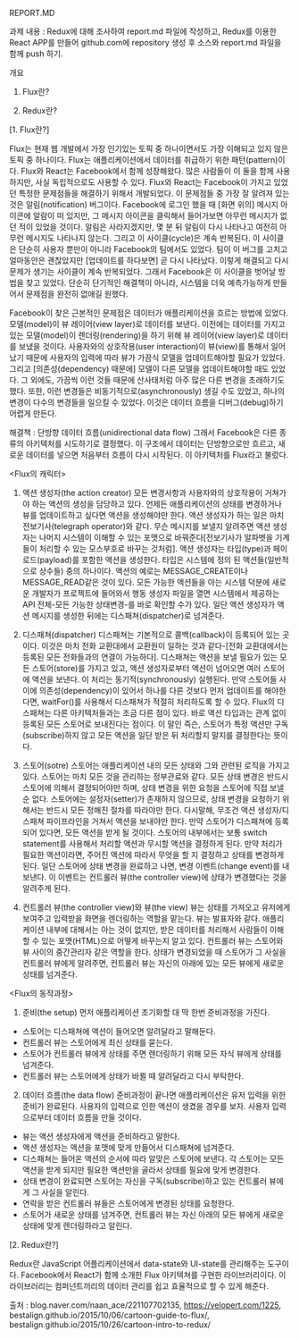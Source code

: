 
REPORT.MD

과제 내용 : Redux에 대해 조사하여 report.md 파일에 작성하고, Redux를 이용한 React APP를 만들어 github.com에 repository 생성 후 소스와 report.md 파일을 함께 push 하기.


개요

1. Flux란?

2. Redux란?



[1. Flux란?]

Flux는 현재 웹 개발에서 가장 인기있는 토픽 중 하나이면서도 가장 이해되고 있지 않은 토픽 중 하나이다.
Flux는 애플리케이션에서 데이터를 취급하기 위한 패턴(pattern)이다. Flux와 React는 Facebook에서 함께 성장해왔다. 많은 사람들이 이 둘을 함께 사용하지만, 사실 독립적으로도 사용할 수 있다. Flux와 React는 Facebook이 가지고 있었던 특정한 문제점들을 해결하기 위해서 개발되었다.
이 문제점들 중 가장 잘 알려져 있는 것은 알림(notification) 버그이다. Facebook에 로그인 했을 때 [화면 위의] 메시지 아이콘에 알람이 떠 있지만, 그 메시지 아이콘을 클릭해서 들어가보면 아무런 메시지가 없던 적이 있었을 것이다. 알림은 사라지겠지만, 몇 분 뒤 알림이 다시 나타나고 여전히 아무런 메시지도 나타나지 않는다. 그리고 이 사이클(cycle)은 계속 반복된다.
이 사이클은 단순히 사용자 뿐만이 아니라 Facebook의 팀에서도 있었다. 팀이 이 버그를 고치고 얼마동안은 괜찮았지만 [업데이트를 하다보면] 곧 다시 나타났다. 이렇게 해결되고 다시 문제가 생기는 사이클이 계속 반복되었다.
그래서 Facebook은 이 사이클을 벗어날 방법을 찾고 있었다. 단순히 단기적인 해결책이 아니라, 시스템을 더욱 예측가능하게 만들어서 문제점을 완전히 없애길 원했다.

Facebook이 찾은 근본적인 문제점은 데이터가 애플리케이션을 흐르는 방법에 있었다.
  모델(model)이 뷰 레이어(view layer)로 데이터를 보낸다.
이전에는 데이터를 가지고 있는 모델(model)이 렌더링(rendering)을 하기 위해 뷰 레이어(view layer)로 데이터를 보냈을 것이다.
사용자와의 상호작용(user interaction)이 뷰(view)를 통해서 일어났기 때문에 사용자의 입력에 따라 뷰가 가끔식 모델을 업데이트해야할 필요가 있었다. 그리고 [의존성(dependency) 때문에] 모델이 다른 모델을 업데이트해야할 때도 있었다.
그 외에도, 가끔씩 이런 것들 때문에 산사태처럼 아주 많은 다른 변경을 초래하기도 했다.
또한, 이런 변경들은 비동기적으로(asynchronously) 생길 수도 있었고, 하나의 변경이 다수의 변경들을 일으킬 수 있었다. 이것은 데이터 흐름을 디버그(debug)하기 어렵게 만든다.

해결책 : 단방향 데이터 흐름(unidirectional data flow)
그래서 Facebook은 다른 종류의 아키텍처를 시도하기로 결정했다. 이 구조에서 데이터는 단방향으로만 흐르고, 새로운 데이터를 넣으면 처음부터 흐름이 다시 시작된다. 이 아키텍처를 Flux라고 불렀다.

<Flux의 캐릭터>
1. 액션 생성자(the action creator)
모든 변경사항과 사용자와의 상호작용이 거쳐가야 하는 액션의 생성을 담당하고 있다. 언제든 애플리케이션의 상태를 변경하거나 뷰를 업데이트하고 싶다면 액션을 생성해야만 한다.
액션 생성자가 하는 일은 마치 전보기사(telegraph operator)와 같다. 무슨 메시지를 보낼지 알려주면 액션 생성자는 나머지 시스템이 이해할 수 있는 포맷으로 바꿔준다[전보기사가 알파벳을 기계들이 처리할 수 있는 모스부호로 바꾸는 것처럼].
액션 생성자는 타입(type)과 페이로드(payload)를 포함한 액션을 생성한다. 타입은 시스템에 정의 된 액션들(일반적으로 상수들) 중의 하나이다. 액션의 예로는 MESSAGE_CREATE이나 MESSAGE_READ같은 것이 있다.
모든 가능한 액션들을 아는 시스템 덕분에 새로운 개발자가 프로젝트에 들어와서 행동 생성자 파일을 열면 시스템에서 제공하는 API 전체-모든 가능한 상태변경-를 바로 확인할 수가 있다.
일단 액션 생성자가 액션 메시지를 생성한 뒤에는 디스패쳐(dispatcher)로 넘겨준다.
2. 디스패쳐(dispatcher)
디스패쳐는 기본적으로 콜백(callback)이 등록되어 있는 곳이다. 이것은 마치 전화 교환대에서 교환원이 일하는 것과 같다-[전화 교환대에서는 등록된 모든 전화들과의 연결이 가능하다]. 디스패쳐는 액션을 보낼 필요가 있는 모든 스토어(store)를 가지고 있고, 액션 생성자로부터 액션이 넘어오면 여러 스토어에 액션을 보낸다.
이 처리는 동기적(synchronously) 실행된다. 만약 스토어들 사이에 의존성(dependency)이 있어서 하나를 다른 것보다 먼저 업데이트를 해야한다면, waitFor()를 사용해서 디스패쳐가 적절히 처리하도록 할 수 있다.
Flux의 디스패쳐는 다른 아키텍처들과는 조금 다른 점이 있다. 바로 액션 타입과는 관계 없이 등록된 모든 스토어로 보내진다는 점이다. 이 말인 즉슨, 스토어가 특정 액션만 구독(subscribe)하지 않고 모든 액션을 일단 받은 뒤 처리할지 말지를 결정한다는 뜻이다.

3. 스토어(sotre)
스토어는 애플리케이션 내의 모든 상태와 그와 관련된 로직을 가지고 있다.
스토어는 마치 모든 것을 관리하는 정부관료와 같다. 모든 상태 변경은 반드시 스토어에 의해서 결정되어야만 하며, 상태 변경을 위한 요청을 스토어에 직접 보낼 순 없다. 스토어에는 설정자(setter)가 존재하지 않으므로, 상태 변경을 요청하기 위해서는 반드시 모든 정해진 절차를 따라야만 한다. 다시말해, 무조건 액션 생성자/디스패쳐 파이프라인을 거쳐서 액션을 보내야만 한다.
만약 스토어가 디스패쳐에 등록되어 있다면, 모든 액션을 받게 될 것이다. 스토어의 내부에서는 보통 switch statement를 사용해서 처리할 액션과 무시할 액션을 결정하게 된다. 만약 처리가 필요한 액션이라면, 주어진 액션에 따라서 무엇을 할 지 결정하고 상태를 변경하게 된다.
일단 스토어에 상태 변경을 완료하고 나면, 변경 이벤트(change event)를 내보낸다. 이 이벤트는 컨트롤러 뷰(the controller view)에 상태가 변경했다는 것을 알려주게 된다.

4. 컨트롤러 뷰(the controller view)와 뷰(the view)
뷰는 상태를 가져오고 유저에게 보여주고 입력받을 화면을 렌더링하는 역할을 맡는다. 뷰는 발표자와 같다. 애플리케이션 내부에 대해서는 아는 것이 없지만, 받은 데이터를 처리해서 사람들이 이해할 수 있는 포맷(HTML)으로 어떻게 바꾸는지 알고 있다.
컨트롤러 뷰는 스토어와 뷰 사이의 중간관리자 같은 역할을 한다. 상태가 변경되었을 때 스토어가 그 사실을 컨트롤러 뷰에게 알려주면, 컨트롤러 뷰는 자신의 아래에 있는 모든 뷰에게 새로운 상태를 넘겨준다.


<Flux의 동작과정>
1. 준비(the setup)
먼저 애플리케이션 초기화할 대 딱 한번 준비과정을 가진다.
  - 스토어는 디스패쳐에 액션이 들어오면 알려달라고 말해둔다.
  - 컨트롤러 뷰는 스토어에게 최신 상태를 묻는다.
  - 스토어가 컨트롤러 뷰에게 상태를 주면 렌더링하기 위해 모든 자식 뷰에게 상태를 넘겨준다.
  - 컨트롤러 뷰는 스토어에게 상태가 바뀔 때 알려달라고 다시 부탁한다.

2. 데이터 흐름(the data flow)
준비과정이 끝나면 애플리케이션은 유저 입력을 위한 준비가 완료된다. 사용자의 입력으로 인한 액션이 생겼을 경우를 보자.
사용자 입력으로부터 데이터 흐름을 만들 것이다.
  - 뷰는 액션 생성자에게 액션을 준비하라고 말한다.
  - 액션 생성자는 액션을 포맷에 맞게 만들어서 디스패쳐에 넘겨준다.
  - 디스패쳐는 들어온 액션의 순서에 따라 알맞은 스토어에 보낸다. 각 스토어는 모든 액션을 받게 되지만 필요한 액션만을 골라서 상태를 필요에 맞게 변경한다.
  - 상태 변경이 완료되면 스토어는 자신을 구독(subscribe)하고 있는 컨트롤러 뷰에게 그 사실을 알린다.
  - 연락을 받은 컨트롤러 뷰들은 스토어에게 변경된 상태를 요청한다.
  - 스토어가 새로운 상태를 넘겨주면, 컨트롤러 뷰는 자신 아래의 모든 뷰에게 새로운 상태에 맞게 렌더링하라고 알린다.


[2. Redux란?]

Redux란 JavaScript 어플리케이션에서 data-state와 UI-state를 관리해주는 도구이다.
Facebook에서 React가 함께 소개한 Flux 아키텍쳐를 구현한 라이브러리이다. 이 라이브러리는 컴퍼넌트끼리의 데이터 관리를 쉽고 효율적으로 할 수 있게 해준다.







출처 : blog.naver.com/naan_ace/221107702135, https://velopert.com/1225, bestalign.github.io/2015/10/06/cartoon-guide-to-flux/, bestalign.github.io/2015/10/26/cartoon-intro-to-redux/
